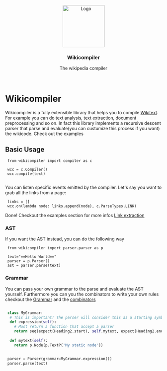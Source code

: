 <br />
<p align="center">
  <a href="https://github.com/iwasingh/Wikicompiler">
    <img src="https://i.imgur.com/fcuaUFj.png" alt="Logo" width="135px">
  </a>

  <h3 align="center">Wikicompiler</h3>

  <p align="center">
    The wikipedia compiler
    <br />
    <br />
    <br />
  </p>
</p> 

# Wikicompiler

Wikicompiler is a fully extensible library that helps you to compile [Wikitext](https://www.mediawiki.org/wiki/Wikitext). For example you can do text analysis, text extraction, document preprocessing and so on. In fact this library implements a recursive descent parser that parse and evaluate(you can custumize this process if you want) the wikicode. Check out the examples

## Basic Usage
```
 from wikicompiler import compiler as c
 
 wcc = c.Compiler()
 wcc.compile(text)
 
```
You can listen specific events emitted by the compiler. Let's say you want to grab all the links from a page:

```
 links = []
 wcc.on(lambda node: links.append(node), c.ParseTypes.LINK) 

```
Done! Checkout the examples section for more infos [Link extraction](https://github.com/iwasingh/Wikicompiler/tree/master/examples)

### AST

If you want the AST instead, you can do the following way
```
 from wikicompiler import parser.parser as p
 
 text="==Hello World=="
 parser = p.Parser()
 ast = parser.parse(text)

```

### Grammar
You can pass your own grammar to the parse and evaluate the AST yourself. Furthermore you can you the combinators to write your own rules checkout the [Grammar](https://github.com/iwasingh/Wikicompiler/blob/master/parser/grammar.py) and the [combinators](https://github.com/iwasingh/Wikicompiler/blob/master/utils/combinators.py)

```python

 class MyGrammar:
  # This is important! The parser will consider this as a starting symbol
  def expression(self):
    # Must return a function that accept a parser
    return seq(expect(Heading2.start), self.mytext, expect(Heading2.end))
  
  def mytext(self):
    return p.Node(p.TextP('My static node'))
    
 
 parser = Parser(grammar=MyGrammar.expression())
 parser.parse(text)

```

